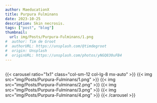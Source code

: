 ```yaml
---
author: MaeducationX
title: Purpura Fulminans
date: 2023-10-25
description: Skin necrosis.
tags: ["post", "blog"]
thumbnail:
  url: img/Posts/Purpura-Fulminans/1.png
#  author: Tim de Groot
#  authorURL: https://unsplash.com/@timdegroot
#  origin: Unsplash
#  originURL: https://unsplash.com/photos/yNGQ830uFB4
---
```

\
{{< carousel ratio="1x1" class="col-sm-12 col-lg-8 mx-auto" >}}
  {{< img src="img/Posts/Purpura-Fulminans/1.png" >}}
  {{< img src="img/Posts/Purpura-Fulminans/2.png" >}}
  {{< img src="img/Posts/Purpura-Fulminans/3.png" >}}
  {{< img src="img/Posts/Purpura-Fulminans/4.png" >}}
{{< /carousel >}}

